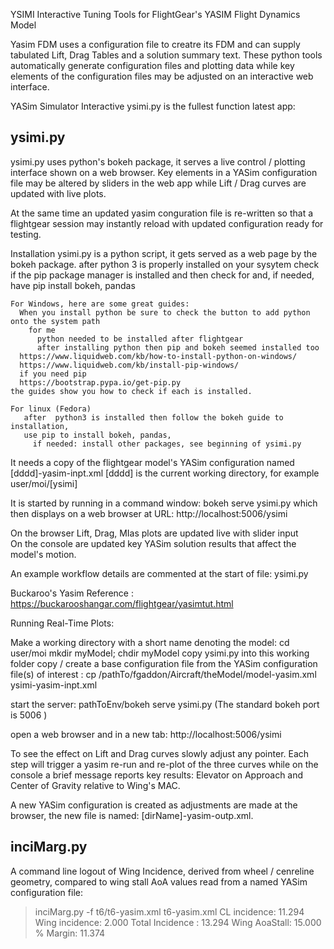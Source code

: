 YSIMI  Interactive Tuning Tools for FlightGear's YASIM Flight Dynamics Model

   Yasim FDM uses a configuration file to creatre its FDM and can supply tabulated
Lift, Drag Tables and a solution summary text. These python tools automatically
generate configuration files and plotting data while key elements of the configuration 
files may be adjusted on an interactive web interface.

  YASim Simulator Interactive  ysimi.py is the fullest function latest app:

## ysimi.py 

  ysimi.py uses python's bokeh package, it serves a live control / plotting
interface shown on a web browser.  Key elements in a YASim configuration file may 
be altered by sliders in the web app while Lift / Drag curves are updated with live plots. 

  At the same time an updated yasim conguration file is re-written so that a flightgear session 
may instantly reload with updated configuration ready for testing.

  Installation 
    ysimi.py is a python script, it gets served as a web page by the bokeh package. 
    after python 3 is properly installed on your sysytem 
      check if the pip package manager is installed and then check for 
      and, if needed, have pip install bokeh, pandas 
      
    For Windows, here are some great guides:
      When you install python be sure to check the button to add python onto the system path
        for me 
          python needed to be installed after flightgear
          after installing python then pip and bokeh seemed installed too
      https://www.liquidweb.com/kb/how-to-install-python-on-windows/
      https://www.liquidweb.com/kb/install-pip-windows/
      if you need pip 
      https://bootstrap.pypa.io/get-pip.py
    the guides show you how to check if each is installed.
      
    For linux (Fedora) 
       after  python3 is installed then follow the bokeh guide to installation, 
       use pip to install bokeh, pandas,  
         if needed: install other packages, see beginning of ysimi.py    
  
  It needs a copy of the flightgear model's YASim configuration named [dddd]-yasim-inpt.xml
    [dddd] is the current working directory, for example user/moi/[ysimi]

  It is started by running in a command window: bokeh serve ysimi.py
    which then displays on a web browser at URL:  http://localhost:5006/ysimi
    
  On the browser Lift, Drag, MIas plots are updated live with slider input  
  On the console are updated key YASim solution results that affect the model's motion.     

  An example workflow details are commented at the start of file: ysimi.py 

  Buckaroo's Yasim Reference :  
    https://buckarooshangar.com/flightgear/yasimtut.html  
  
  Running Real-Time Plots:
  
  Make a working directory with a short name denoting the model:
    cd user/moi 
    mkdir myModel; chdir myModel
    copy ysimi.py into this working folder 
    copy / create a base configuration file from the YASim configuration file(s) of interest :
    cp /pathTo/fgaddon/Aircraft/theModel/model-yasim.xml ysimi-yasim-inpt.xml

  start the server: 
  pathToEnv/bokeh serve ysimi.py 
  (The standard bokeh port is 5006 ) 
  
  open a web browser and in a new tab: 
  http://localhost:5006/ysimi 

  To see the effect on Lift and Drag curves slowly adjust any pointer. Each step will 
trigger a yasim re-run and re-plot of the three curves while on the console a brief message
reports key results: Elevator on Approach  and  Center of Gravity relative to Wing's MAC.

  A new YASim configuration is created as adjustments are made at the browser,  the new file 
is named: [dirName]-yasim-outp.xml.   


## inciMarg.py 
  A command line logout of Wing Incidence, derived from wheel / cenreline geometry, compared to 
wing stall AoA values read from a named YASim configuration file: 
  
> inciMarg.py -f t6/t6-yasim.xml
 t6-yasim.xml   CL incidence: 11.294  Wing incidence: 2.000  Total Incidence : 13.294    Wing AoaStall: 15.000   % Margin: 11.374

